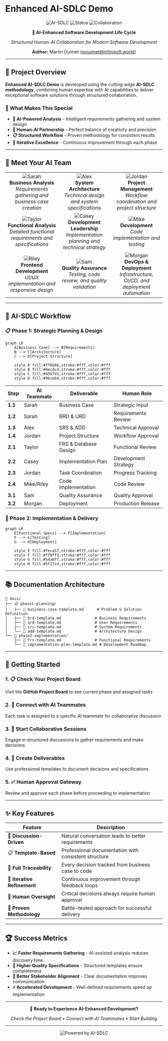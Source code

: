 # Enhanced AI-SDLC Demo

<div align="center">

![AI-SDLC](https://img.shields.io/badge/Methodology-AI--SDLC-blue?style=for-the-badge)
![Status](https://img.shields.io/badge/Status-Active-green?style=for-the-badge)
![Collaboration](https://img.shields.io/badge/Type-Human--AI-purple?style=for-the-badge)

**🤖 AI-Enhanced Software Development Life Cycle**

*Structured Human-AI Collaboration for Modern Software Development*

**Author:** Martin Ouimet (mouimet@infinisoft.world)

</div>

---

## 🌟 Project Overview

**Enhanced AI-SDLC Demo** is developed using the cutting-edge **AI-SDLC methodology**, combining human expertise with AI capabilities to deliver exceptional software solutions through structured collaboration.

### 🎯 What Makes This Special

- **🧠 AI-Powered Analysis** - Intelligent requirements gathering and system design
- **👥 Human-AI Partnership** - Perfect balance of creativity and precision
- **📋 Structured Workflow** - Proven methodology for consistent results
- **🔄 Iterative Excellence** - Continuous improvement through each phase

---

## 🤖 Meet Your AI Team

<table>
<tr>
<td align="center">
<img src="https://img.shields.io/badge/Sarah-Business%20Analyst-ff6b6b?style=for-the-badge&logo=user" alt="Sarah"/>
<br><strong>Business Analysis</strong>
<br><em>Requirements gathering and business case creation</em>
</td>
<td align="center">
<img src="https://img.shields.io/badge/Alex-Architect-4ecdc4?style=for-the-badge&logo=code" alt="Alex"/>
<br><strong>System Architecture</strong>
<br><em>Technical design and system specifications</em>
</td>
<td align="center">
<img src="https://img.shields.io/badge/Jordan-Project%20Manager-45b7d1?style=for-the-badge&logo=project-diagram" alt="Jordan"/>
<br><strong>Project Management</strong>
<br><em>Workflow coordination and project structure</em>
</td>
</tr>
<tr>
<td align="center">
<img src="https://img.shields.io/badge/Taylor-Functional%20Analyst-96ceb4?style=for-the-badge&logo=search" alt="Taylor"/>
<br><strong>Functional Analysis</strong>
<br><em>Detailed functional requirements and specifications</em>
</td>
<td align="center">
<img src="https://img.shields.io/badge/Casey-Lead%20Developer-feca57?style=for-the-badge&logo=terminal" alt="Casey"/>
<br><strong>Development Leadership</strong>
<br><em>Implementation planning and technical strategy</em>
</td>
<td align="center">
<img src="https://img.shields.io/badge/Mike-Developer-ff9ff3?style=for-the-badge&logo=code" alt="Mike"/>
<br><strong>Development</strong>
<br><em>Code implementation and testing</em>
</td>
</tr>
<tr>
<td align="center">
<img src="https://img.shields.io/badge/Riley-Frontend%20Developer-54a0ff?style=for-the-badge&logo=html5" alt="Riley"/>
<br><strong>Frontend Development</strong>
<br><em>UI/UX implementation and responsive design</em>
</td>
<td align="center">
<img src="https://img.shields.io/badge/Sam-QA%20Engineer-5f27cd?style=for-the-badge&logo=check" alt="Sam"/>
<br><strong>Quality Assurance</strong>
<br><em>Testing, code review, and quality validation</em>
</td>
<td align="center">
<img src="https://img.shields.io/badge/Morgan-DevOps%20Engineer-2d3436?style=for-the-badge&logo=server" alt="Morgan"/>
<br><strong>DevOps & Deployment</strong>
<br><em>Infrastructure, CI/CD, and deployment automation</em>
</td>
</tr>
</table>

---

## 🚀 AI-SDLC Workflow

### 📋 Phase 1: Strategic Planning & Design

```mermaid
graph LR
    A[Business Case] --> B[Requirements]
    B --> C[Architecture]
    C --> D[Project Structure]
    
    style A fill:#ff6b6b,stroke:#fff,color:#fff
    style B fill:#4ecdc4,stroke:#fff,color:#fff
    style C fill:#45b7d1,stroke:#fff,color:#fff
    style D fill:#96ceb4,stroke:#fff,color:#fff
```

| Step | AI Teammate | Deliverable | Human Role |
|------|-------------|-------------|------------|
| **1.1** | Sarah | Business Case | Strategic Input |
| **1.2** | Sarah | BRD & URD | Requirements Review |
| **1.3** | Alex | SRS & ADD | Technical Approval |
| **1.4** | Jordan | Project Structure | Workflow Approval |
| **2.1** | Taylor | FRS & Database Design | Functional Review |
| **2.2** | Casey | Implementation Plan | Development Strategy |
| **2.3** | Jordan | Task Coordination | Progress Tracking |
| **2.4** | Mike/Riley | Code Implementation | Code Review |
| **3.1** | Sam | Quality Assurance | Quality Approval |
| **3.2** | Morgan | Deployment | Production Release |

### 🔧 Phase 2: Implementation & Delivery

```mermaid
graph LR
    E[Functional Specs] --> F[Implementation]
    F --> G[Testing]
    G --> H[Deployment]
    
    style E fill:#feca57,stroke:#fff,color:#fff
    style F fill:#ff9ff3,stroke:#fff,color:#fff
    style G fill:#54a0ff,stroke:#fff,color:#fff
    style H fill:#5f27cd,stroke:#fff,color:#fff
```

---

## 📚 Documentation Architecture

```
📁 docs/
├── 📋 phase1-planning/
│   ├── 📄 business-case-template.md      # Problem & Solution Definition
│   ├── 📄 brd-template.md               # Business Requirements
│   ├── 📄 urd-template.md               # User Requirements  
│   ├── 📄 srs-template.md               # System Requirements
│   └── 📄 add-template.md               # Architecture Design
└── 🔧 phase2-implementation/
    ├── 📄 frs-template.md               # Functional Requirements
    └── 📄 implementation-plan-template.md # Development Roadmap
```

---

## 🎯 Getting Started

### 1. 📋 Check Your Project Board
Visit the **GitHub Project Board** to see current phase and assigned tasks

### 2. 🤖 Connect with AI Teammates  
Each task is assigned to a specific AI teammate for collaborative discussion

### 3. 💬 Start Collaborative Sessions
Engage in structured discussions to gather requirements and make decisions

### 4. 📝 Create Deliverables
Use professional templates to document decisions and specifications

### 5. ✅ Human Approval Gateway
Review and approve each phase before proceeding to implementation

---

## ✨ Key Features

<div align="center">

| Feature | Description |
|---------|-------------|
| 🎯 **Discussion-Driven** | Natural conversation leads to better requirements |
| 📋 **Template-Based** | Professional documentation with consistent structure |
| 🔗 **Full Traceability** | Every decision tracked from business case to code |
| 🔄 **Iterative Refinement** | Continuous improvement through feedback loops |
| 👥 **Human Oversight** | Critical decisions always require human approval |
| 🚀 **Proven Methodology** | Battle-tested approach for successful delivery |

</div>

---

## 🏆 Success Metrics

- **📈 Faster Requirements Gathering** - AI-assisted analysis reduces discovery time
- **🎯 Higher Quality Specifications** - Structured templates ensure completeness  
- **🔄 Better Stakeholder Alignment** - Clear documentation improves communication
- **⚡ Accelerated Development** - Well-defined requirements speed up implementation

---

<div align="center">

**🚀 Ready to Experience AI-Enhanced Development?**

*Check the Project Board • Connect with AI Teammates • Start Building*

---

![Powered by AI-SDLC](https://img.shields.io/badge/Powered%20by-AI--SDLC%20Methodology-blue?style=for-the-badge)

</div>
